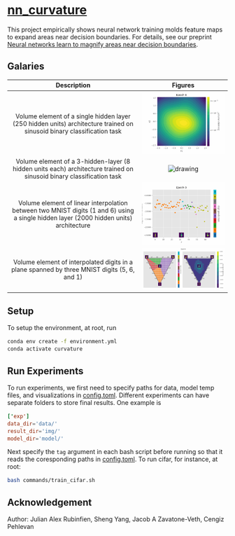 # [nn_curvature](https://arxiv.org/abs/2301.11375)

This project empirically shows neural network training molds feature maps to expand areas near decision boundaries. For details, see our preprint [Neural networks learn to magnify areas near decision boundaries](https://arxiv.org/abs/2301.11375).

## Galaries

| Description | Figures |
| :-: | :-: |
| Volume element of a single hidden layer (250 hidden units) architecture trained on sinusoid binary classification task | <img src="img/demo/expansion_xor_w250_nlSigmoid_lr0.1_wd0.0_mom0.9_sindata_epochs10000_seed401.gif" alt="drawing" width="300"/> |
| Volume element of a 3-hidden-layer (8 hidden units each) architecture trained on sinusoid binary classification task | <img src="img/demo/deepxor_w8_8_8_nlSigmoid_lr0.1_wd0.0_mom0.9_sindata_epochs10000_seed402/expansion_deepxor_w8_8_8_nlSigmoid_lr0.1_wd0.0_mom0.9_sindata_epochs10000_seed402.gif" alt="drawing" width="600"/> |
| Volume element of linear interpolation between two MNIST digits (1 and 6) using a single hidden layer (2000 hidden units) architecture | <img src="img/demo/effvols_mnist_w2000_nlSigmoid_lr0.001_wd0.0001_mom0.9_mnist_epochs200_seed403_1_6.gif" alt="drawing" width="300"/> |
| Volume element of interpolated digits in a plane spanned by three MNIST digits (5, 6, and 1) | <img src="img/demo/effvols_mnist_plane_w2000_nlSigmoid_lr0.001_wd0.0001_mom0.9_mnist_epochs200_seed405_5_6_1_ternary.gif" alt="drawing" width="600"/>  |

## Setup

To setup the environment, at root, run

```bash
conda env create -f environment.yml
conda activate curvature
```

## Run Experiments

To run experiments, we first need to specify paths for data, model temp files, and visualizations in [config.toml](config.toml). Different experiments can have separate folders to store final results. One example is

```toml
['exp']
data_dir='data/'
result_dir='img/'
model_dir='model/'
```

Next specify the ```tag``` argument in each bash script before running so that it reads the coresponding paths in [config.toml](config.toml). To run cifar, for instance, at root:

```bash
bash commands/train_cifar.sh
```

## Acknowledgement

Author: Julian Alex Rubinfien, Sheng Yang, Jacob A Zavatone-Veth, Cengiz Pehlevan
